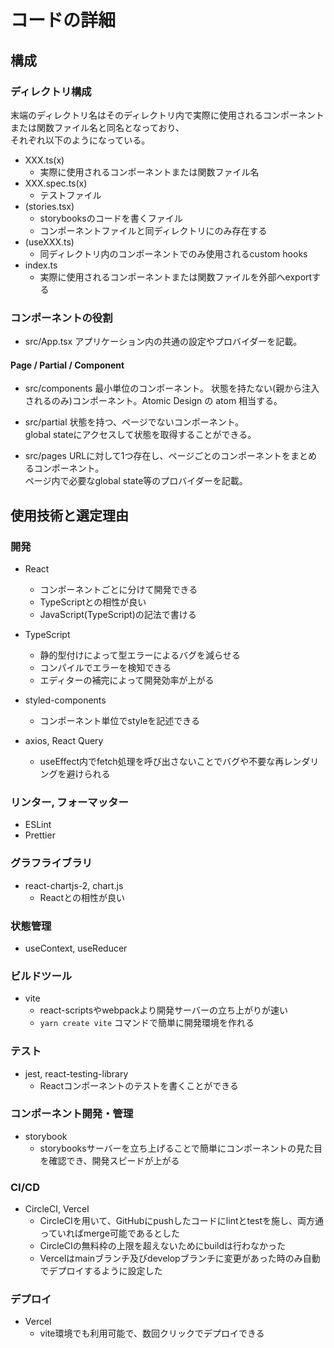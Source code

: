 # コードの詳細

## 構成

### ディレクトリ構成

末端のディレクトリ名はそのディレクトリ内で実際に使用されるコンポーネントまたは関数ファイル名と同名となっており、  
それぞれ以下のようになっている。
  - XXX.ts(x)
    - 実際に使用されるコンポーネントまたは関数ファイル名
  - XXX.spec.ts(x)
    - テストファイル
  - (stories.tsx)
    - storybooksのコードを書くファイル
    - コンポーネントファイルと同ディレクトリにのみ存在する
  - (useXXX.ts)
    - 同ディレクトリ内のコンポーネントでのみ使用されるcustom hooks
  - index.ts
    - 実際に使用されるコンポーネントまたは関数ファイルを外部へexportする

### コンポーネントの役割

- src/App.tsx
アプリケーション内の共通の設定やプロバイダーを記載。

#### Page / Partial / Component

- src/components
最小単位のコンポーネント。
状態を持たない(親から注入されるのみ)コンポーネント。Atomic Design の atom 相当する。

- src/partial
状態を持つ、ページでないコンポーネント。  
global stateにアクセスして状態を取得することができる。

- src/pages
URLに対して1つ存在し、ページごとのコンポーネントをまとめるコンポーネント。  
ページ内で必要なglobal state等のプロバイダーを記載。

## 使用技術と選定理由

### 開発

- React
  - コンポーネントごとに分けて開発できる
  - TypeScriptとの相性が良い
  - JavaScript(TypeScript)の記法で書ける

- TypeScript
  - 静的型付けによって型エラーによるバグを減らせる
  - コンパイルでエラーを検知できる
  - エディターの補完によって開発効率が上がる

- styled-components
  - コンポーネント単位でstyleを記述できる

- axios, React Query
  - useEffect内でfetch処理を呼び出さないことでバグや不要な再レンダリングを避けられる

### リンター, フォーマッター

- ESLint
- Prettier

### グラフライブラリ

- react-chartjs-2, chart.js
  - Reactとの相性が良い

### 状態管理

- useContext, useReducer

### ビルドツール

- vite
  - react-scriptsやwebpackより開発サーバーの立ち上がりが速い
  - `yarn create vite` コマンドで簡単に開発環境を作れる

### テスト

- jest, react-testing-library
  - Reactコンポーネントのテストを書くことができる

### コンポーネント開発・管理

- storybook
  - storybooksサーバーを立ち上げることで簡単にコンポーネントの見た目を確認でき、開発スピードが上がる

### CI/CD

- CircleCI, Vercel
    - CircleCIを用いて、GitHubにpushしたコードにlintとtestを施し、両方通っていればmerge可能であるとした
    - CircleCIの無料枠の上限を超えないためにbuildは行わなかった
    - Vercelはmainブランチ及びdevelopブランチに変更があった時のみ自動でデプロイするように設定した

### デプロイ

- Vercel
    - vite環境でも利用可能で、数回クリックでデプロイできる
